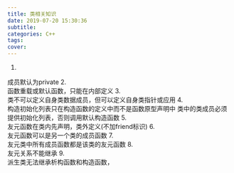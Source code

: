 ```yaml
---
title: 类相关知识
date: 2019-07-20 15:30:36
subtitle:
categories: C++
tags:
cover:
---
```

1.  
成员默认为private
2.  
函数重载或默认函数，只能在内部定义
3.  
类不可以定义自身类数据成员，但可以定义自身类指针或应用
4.  
构造初始化列表只在构造函数的定义中而不是函数原型声明中
类中的类成员必须提供初始化列表，否则调用默认构造函数
5.  
友元函数在类内先声明，类外定义(不加friend标识)
6.  
友元函数可以是另一个类的成员函数
7.  
友元类中所有成员函数都是该类的友元函数
8.  
友元关系不能继承
9.  
派生类无法继承析构函数和构造函数，
